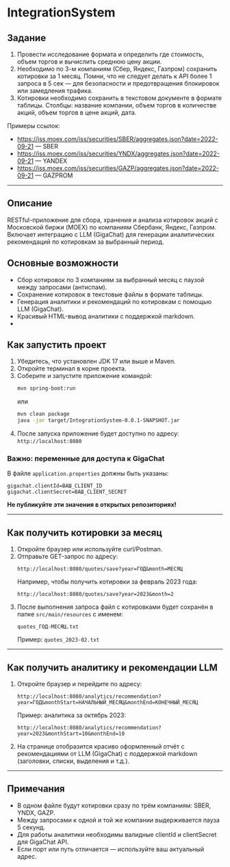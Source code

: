 # IntegrationSystem

## Задание

1. Провести исследование формата и определить где стоимость, объем торгов и вычислить среднюю цену акции.
2. Необходимо по 3-м компаниям (Сбер, Яндекс, Газпром) сохранить котировки за 1 месяц. Помни, что не следует делать к API более 1 запроса в 5 сек — для безопасности и предотвращения блокировок или замедления трафика.
3. Котировки необходимо сохранить в текстовом документе в формате таблицы. Столбцы: название компании, объем торгов в количестве акций, объем торгов в цене акций, дата.

Примеры ссылок:
- https://iss.moex.com/iss/securities/SBER/aggregates.json?date=2022-09-21 — SBER
- https://iss.moex.com/iss/securities/YNDX/aggregates.json?date=2022-09-21 — YANDEX
- https://iss.moex.com/iss/securities/GAZP/aggregates.json?date=2022-09-21 — GAZPROM

---
## Описание
RESTful-приложение для сбора, хранения и анализа котировок акций с Московской биржи (MOEX) по компаниям Сбербанк, Яндекс, Газпром. Включает интеграцию с LLM (GigaChat) для генерации аналитических рекомендаций по котировкам за выбранный период.

## Основные возможности

- Сбор котировок по 3 компаниям за выбранный месяц с паузой между запросами (антиспам).
- Сохранение котировок в текстовые файлы в формате таблицы.
- Генерация аналитики и рекомендаций по котировкам с помощью LLM (GigaChat).
- Красивый HTML-вывод аналитики с поддержкой markdown.
- 
## Как запустить проект

1. Убедитесь, что установлен JDK 17 или выше и Maven.
2. Откройте терминал в корне проекта.
3. Соберите и запустите приложение командой:
   ```sh
   mvn spring-boot:run
   ```
   или
   ```sh
   mvn clean package
   java -jar target/IntegrationSystem-0.0.1-SNAPSHOT.jar
   ```
4. После запуска приложение будет доступно по адресу: `http://localhost:8080`

### Важно: переменные для доступа к GigaChat

В файле `application.properties` должны быть указаны:
```
gigachat.clientId=ВАШ_CLIENT_ID
gigachat.clientSecret=ВАШ_CLIENT_SECRET
```
**Не публикуйте эти значения в открытых репозиториях!**

---

## Как получить котировки за месяц

1. Откройте браузер или используйте curl/Postman.
2. Отправьте GET-запрос по адресу:
   ```
   http://localhost:8080/quotes/save?year=ГОД&month=МЕСЯЦ
   ```
   Например, чтобы получить котировки за февраль 2023 года:
   ```
   http://localhost:8080/quotes/save?year=2023&month=2
   ```
3. После выполнения запроса файл с котировками будет сохранён в папке `src/main/resources` с именем:
   ```
   quotes_ГОД-МЕСЯЦ.txt
   ```
   Пример: `quotes_2023-02.txt`

---

## Как получить аналитику и рекомендации LLM

1. Откройте браузер и перейдите по адресу:
   ```
   http://localhost:8080/analytics/recommendation?year=ГОД&monthStart=НАЧАЛЬНЫЙ_МЕСЯЦ&monthEnd=КОНЕЧНЫЙ_МЕСЯЦ
   ```
   Пример: аналитика за октябрь 2023:
   ```
   http://localhost:8080/analytics/recommendation?year=2023&monthStart=10&monthEnd=10
   ```
2. На странице отобразится красиво оформленный отчёт с рекомендациями от LLM (GigaChat) с поддержкой markdown (заголовки, списки, выделения и т.д.).

---

## Примечания
- В одном файле будут котировки сразу по трём компаниям: SBER, YNDX, GAZP.
- Между запросами к одной и той же компании выдерживается пауза 5 секунд.
- Для работы аналитики необходимы валидные clientId и clientSecret для GigaChat API.
- Если порт или путь отличается — используйте ваш актуальный адрес.

